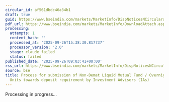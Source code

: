 ```yaml
---
circular_id: af561dbdc46a34b1
draft: true
guid: https://www.bseindia.com/markets/MarketInfo/DispNoticesNCirculars.aspx?Noticeid={9F017BE4-67EE-460E-8BF9-A1545117284F}&noticeno=20250926-13&dt=09/26/2025&icount=13&totcount=73&flag=0
pdf_url: https://www.bseindia.com/markets/MarketInfo/DownloadAttach.aspx?id=20250926-13&attachedId=32718eaa-f482-4da9-ab7b-ebc93f7b69be
processing:
  attempts: 1
  content_hash: ''
  processed_at: '2025-09-26T15:38:30.817737'
  processor_version: '2.0'
  stage: claude_failed
  status: failed
published_date: '2025-09-26T09:03:41+00:00'
rss_url: https://www.bseindia.com/markets/MarketInfo/DispNoticesNCirculars.aspx?Noticeid={9F017BE4-67EE-460E-8BF9-A1545117284F}&noticeno=20250926-13&dt=09/26/2025&icount=13&totcount=73&flag=0
source: bse
title: Process for submission of Non-Demat Liquid Mutual Fund / Overnight Mutual Fund
  Units towards deposit requirement by Investment Advisers (IAs)
---
```


Processing in progress...